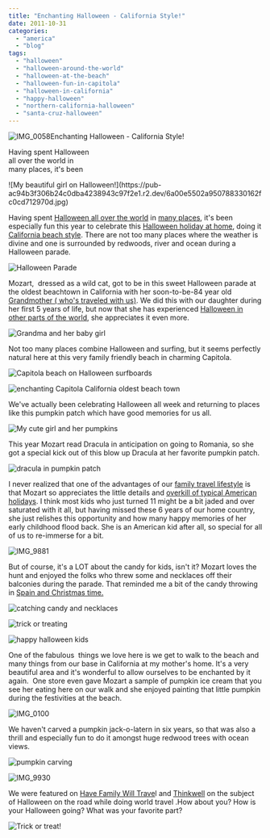 ```yaml
---
title: "Enchanting Halloween - California Style!"
date: 2011-10-31
categories: 
  - "america"
  - "blog"
tags: 
  - "halloween"
  - "halloween-around-the-world"
  - "halloween-at-the-beach"
  - "halloween-fun-in-capitola"
  - "halloween-in-california"
  - "happy-halloween"
  - "northern-california-halloween"
  - "santa-cruz-halloween"
---
```


![IMG_0058](https://pub-ac94b3f306b24c0dba4238943c97f2e1.r2.dev/6a00e5502a950788330154368af016970c.jpg)Enchanting Halloween - 
California Style!

Having spent Halloween  
all over the world in  
many places, it's been

<!--more--> ![My beautiful girl on Halloween!](https://pub-ac94b3f306b24c0dba4238943c97f2e1.r2.dev/6a00e5502a950788330162fc0cd712970d.jpg)  
  
  
Having spent [Halloween all over the world](https://pub-ac94b3f306b24c0dba4238943c97f2e1.r2.dev/2011/10/halloween-around-the-world.html#more "Halloween all over the world") in [many places](https://pub-ac94b3f306b24c0dba4238943c97f2e1.r2.dev/2010/10/happy-halloween-traveling-around-the-world-celebrations-for-kids.html "Halloween Bora Bora"), it's been especially fun this year to celebrate this [Halloween holiday at home](https://pub-ac94b3f306b24c0dba4238943c97f2e1.r2.dev/2009/10/best-halloween-europe-or-us-conde-nast-youtube-video-social-media-twitter-nyc-wendy-perrin.html "Halloween holiday at home"), doing it [California beach style](https://pub-ac94b3f306b24c0dba4238943c97f2e1.r2.dev/2011/01/homeaway-santa-cruz-beach-house-vacation-rental-review-best-family-friendly-lodging.html "California  beach style"). There are not too many places where the weather is divine and one is surrounded by redwoods, river and ocean during a Halloween parade.  
  
![Halloween Parade ](https://pub-ac94b3f306b24c0dba4238943c97f2e1.r2.dev/6a00e5502a950788330162fc0cd9fa970d.jpg)  
  
Mozart,  dressed as a wild cat, got to be in this sweet Halloween parade at the oldest beachtown in California with her soon-to-be-84 year old [Grandmother ( who's traveled with us)](https://pub-ac94b3f306b24c0dba4238943c97f2e1.r2.dev/2011/01/traveling-with-grandma-3-generation-travel.html "Grandmother who has traveled with us"). We did this with our daughter during her first 5 years of life, but now that she has experienced [Halloween in other parts of the world](https://pub-ac94b3f306b24c0dba4238943c97f2e1.r2.dev/2008/03/ahhhumbria.html "Halloween in other parts of the world"), she appreciates it even more.  
  
![Grandma and her baby girl](https://pub-ac94b3f306b24c0dba4238943c97f2e1.r2.dev/6a00e5502a95078833015392b78f3d970b.jpg)

Not too many places combine Halloween and surfing, but it seems perfectly natural here at this very family friendly beach in charming Capitola.  
  
![Capitola beach on Halloween surfboards](https://pub-ac94b3f306b24c0dba4238943c97f2e1.r2.dev/6a00e5502a95078833015392b7919f970b.jpg)  
  
  
![enchanting Capitola California oldest beach town](https://pub-ac94b3f306b24c0dba4238943c97f2e1.r2.dev/6a00e5502a950788330154368b2a47970c.jpg)

We've actually been celebrating Halloween all week and returning to places like this pumpkin patch which have good memories for us all.  
  
![My cute girl and her pumpkins](https://pub-ac94b3f306b24c0dba4238943c97f2e1.r2.dev/6a00e5502a950788330162fc0ce7b1970d.jpg)  
  
  
  
This year Mozart read Dracula in anticipation on going to Romania, so she got a special kick out of this blow up Dracula at her favorite pumpkin patch.

![dracula in pumpkin patch](https://pub-ac94b3f306b24c0dba4238943c97f2e1.r2.dev/6a00e5502a950788330162fc0ce0ef970d.jpg)

I never realized that one of the advantages of our [family travel lifestyle](https://pub-ac94b3f306b24c0dba4238943c97f2e1.r2.dev/2010/09/8-reasons-for-a-family-world-trip-international-vacations-holidays-abroad-longterm-travel-rtw.html "family travel lifestyle advantages") is that Mozart so appreciates the little details and [overkill of typical American holidays](https://pub-ac94b3f306b24c0dba4238943c97f2e1.r2.dev/2011/08/reverse-culture-shock-usa-over-consumerism.html "overkill of typical American holidays"). I think most kids who just turned 11 might be a bit jaded and over saturated with it all, but having missed these 6 years of our home country, she just relishes this opportunity and how many happy memories of her early childhood flood back. She is an American kid after all, so special for all of us to re-immerse for a bit.  
  
  
![IMG_9881](https://pub-ac94b3f306b24c0dba4238943c97f2e1.r2.dev/6a00e5502a950788330154368afe12970c.jpg)  
  
But of course, it's a LOT about the candy for kids, isn't it? Mozart loves the hunt and enjoyed the folks who threw some and necklaces off their balconies during the parade. That reminded me a bit of the candy throwing in [Spain and Christmas time.  
](https://pub-ac94b3f306b24c0dba4238943c97f2e1.r2.dev/2010/01/3-kings-in-spain-andalusia-festival-tradition-white-village-christmas-epiphany-12th-night.html "Spain at Christmas time")  
  
![catching candy and necklaces](https://pub-ac94b3f306b24c0dba4238943c97f2e1.r2.dev/6a00e5502a950788330162fc0ce94c970d.jpg)  
  
  

![trick or treating](https://pub-ac94b3f306b24c0dba4238943c97f2e1.r2.dev/6a00e5502a950788330162fc0ce4ec970d.jpg)

![happy halloween kids](https://pub-ac94b3f306b24c0dba4238943c97f2e1.r2.dev/6a00e5502a950788330162fc0ce56c970d.jpg)  
  
  
  
One of the fabulous  things we love here is we get to walk to the beach and many things from our base in California at my mother's home. It's a very beautiful area and it's wonderful to allow ourselves to be enchanted by it again.  One store even gave Mozart a sample of pumpkin ice cream that you see her eating here on our walk and she enjoyed painting that little pumpkin during the festivities at the beach.  
  
![IMG_0100](https://pub-ac94b3f306b24c0dba4238943c97f2e1.r2.dev/6a00e5502a95078833015392b799de970b.jpg)

We haven't carved a pumpkin jack-o-latern in six years, so that was also a thrill and especially fun to do it amongst huge redwood trees with ocean views.

![pumpkin carving](https://pub-ac94b3f306b24c0dba4238943c97f2e1.r2.dev/6a00e5502a950788330162fc0cfaae970d.jpg)  
  
  
![IMG_9930](https://pub-ac94b3f306b24c0dba4238943c97f2e1.r2.dev/6a00e5502a950788330162fc0cfd32970d.jpg)  
  
We were featured on [Have Family Will Trave](http://family.fourseasons.com/2011/10/halloween-on-the-road/ "have family will travel ")l and [Thinkwell](http://blog.thinkwell.com/2011/10/happy-homeschool-halloween.html?utm_source=blog&utm_medium=banner&utm_campaign=Blog_logo "thinkwell") on the subject of Halloween on the road while doing world travel .How about you? How is your Halloween going? What was your favorite part?  
  
![Trick or treat!](https://pub-ac94b3f306b24c0dba4238943c97f2e1.r2.dev/6a00e5502a950788330162fc1eafba970d.jpg)
